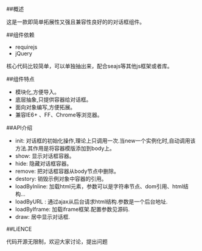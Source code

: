 ##概述

这是一款即简单拓展性又强且兼容性良好的的对话框组件。

##组件依赖

* requirejs
* jQuery

核心代码比较简单，可以单独抽出来，配合seajs等其他js框架或者库。

##组件特点

* 模块化,方便导入。
* 底层抽象,只提供容器给对话框。
* 面向对象编写,方便拓展。
* 兼容IE6+ 、FF、Chrome等浏览器。

##API介绍

* init: 对话框的初始化操作,理论上只调用一次.当new一个实例化时,自动调用该方法.其作用是将容器模版添加到body上。
* show: 显示对话框容器。
* hide: 隐藏对话框容器。
* remove: 把对话框容器从body节点中删除。
* destory: 销毁示例对象中容器的引用。
* loadByInline: 加载html元素，参数可以是字符串节点、dom引用、html结构...
* loadByURL : 通过ajax从后台请求html结构.参数是一个后台地址.
* loadByIframe: 加载iframe框架.配置参数见源码.
* draw: 居中显示对话框.

##LiENCE

代码开源无限制，欢迎大家讨论，提出问题



